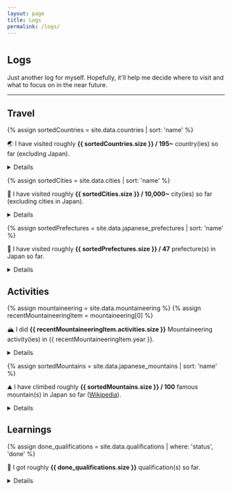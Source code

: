 ```yaml
---
layout: page
title: Logs
permalink: /logs/
---
```


<h1><small>Logs</small></h1>

Just another log for myself. Hopefully, it'll help me decide where to visit and what to focus on in the near future.

<hr>

<h2>Travel</h2>

{% assign sortedCountries = site.data.countries | sort: 'name' %}
<p>🌏 I have visited roughly <b>{{ sortedCountries.size }} / 195~</b> country(ies) so far (excluding Japan).</p>
<details>
<summary>Details</summary>
{% for country in sortedCountries %}
<ul style="margin-top:0;margin-bottom:0;"><li>{{ country.name }} {{ country.flag  }}</li></ul>
{% endfor %}
</details>

{% assign sortedCities = site.data.cities | sort: 'name' %}
<p>🌃 I have visited roughly <b>{{ sortedCities.size }} / 10,000~</b> city(ies) so far (excluding cities in Japan).</p>
<details>
<summary>Details</summary>
{% for city in sortedCities %}
<ul style="margin-top:0;margin-bottom:0;"><li>{{ city.name }}, {{ city.country }}</li></ul>
{% endfor %}
</details>

{% assign sortedPrefectures = site.data.japanese_prefectures | sort: 'name' %}
<p>🗾 I have visited roughly <b>{{ sortedPrefectures.size }} / 47</b> prefecture(s) in Japan so far.</p>
<details>
<summary>Details</summary>
{% for prefecture in sortedPrefectures %}
<ul style="margin-top:0;margin-bottom:0;"><li>{{ prefecture.name }}</li></ul>
{% endfor %}
</details>

<h2>Activities</h2>

{% assign mountaineering = site.data.mountaineering %}
{% assign recentMountaineeringItem = mountaineering[0] %}
<p>🏔 I did <b>{{ recentMountaineeringItem.activities.size }}</b> Mountaineering activity(ies) in {{ recentMountaineeringItem.year }}.</p>
<details>
<summary>Details</summary>
{% for item in mountaineering %}
<p><b>{{ item.year }}</b></p>
<ul style="margin-top:0;margin-bottom:0;">
{% for activity in item.activities %}
<li>{{ activity.flag }} {{ activity.name }}, {{ activity.category | default: '-' }}, {{ activity.altitude | default: '-' }}, {{ activity.date | default: '-' }}
{% if activity.note != '' %}
<blockquote><p>{{ activity.note }}</p></blockquote>
{% endif %}
</li>
{% endfor %}
</ul>
{% endfor %}
</details>

{% assign sortedMountains = site.data.japanese_mountains | sort: 'name' %}
<p>⛰ I have climbed roughly <b>{{ sortedMountains.size }} / 100</b> famous mountain(s) in Japan so far (<a href="https://en.wikipedia.org/wiki/100_Famous_Japanese_Mountains#List_by_region">Wikipedia</a>).</p>
<details>
<summary>Details</summary>
{% for mountain in sortedMountains %}
<ul style="margin-top:0;margin-bottom:0;"><li>{{ mountain.name }}, {{ mountain.area }} ({{ mountain.altitude }})</li></ul>
{% endfor %}
</details>

<h2>Learnings</h2>

{% assign done_qualifications = site.data.qualifications | where: 'status', 'done' %}
<p>📖 I got roughly <b>{{ done_qualifications.size }}</b> qualification(s) so far.</p>
<details>
<summary>Details</summary>
<ul style="margin-top:0;margin-bottom:0;">
{% for qualification in site.data.qualifications %}
<li>{{ qualification.name }}, {{ qualification.date | default: '-' }}</li>
{% endfor %}
</ul>
</details>
